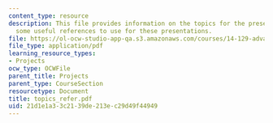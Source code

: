 ```yaml
---
content_type: resource
description: This file provides information on the topics for the presentations and
  some useful references to use for these presentations.
file: https://ol-ocw-studio-app-qa.s3.amazonaws.com/courses/14-129-advanced-contract-theory-spring-2005/21d1e1a33c2139de213ec29d49f44949_topics_refer.pdf
file_type: application/pdf
learning_resource_types:
- Projects
ocw_type: OCWFile
parent_title: Projects
parent_type: CourseSection
resourcetype: Document
title: topics_refer.pdf
uid: 21d1e1a3-3c21-39de-213e-c29d49f44949
---
```

